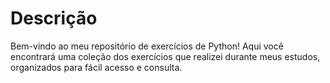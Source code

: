 # Descrição
Bem-vindo ao meu repositório de exercícios de Python! Aqui você encontrará uma coleção dos exercícios que realizei durante meus estudos, organizados para fácil acesso e consulta.
